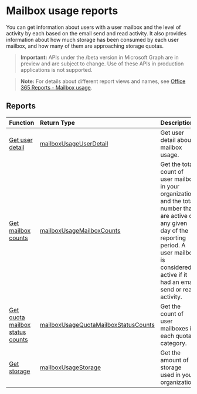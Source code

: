 # Mailbox usage reports

You can get information about users with a user mailbox and the level of activity by each based on the email send and read activity. It also provides information about how much storage has been consumed by each user mailbox, and how many of them are approaching storage quotas.

> **Important:** APIs under the /beta version in Microsoft Graph are in preview and are subject to change. Use of these APIs in production applications is not supported.

> **Note:** For details about different report views and names, see [Office 365 Reports - Mailbox usage](https://support.office.com/client/Mailbox-usage-beffbe01-ce2d-4614-9ae5-7898868e2729).

## Reports

| Function                                 | Return Type                              | Description                              |
| :--------------------------------------- | :--------------------------------------- | :--------------------------------------- |
| [Get user detail](../api/reportroot_mailboxusageuserdetail.md) | [mailboxUsageUserDetail](../api/reportroot_mailboxusageuserdetail.md#response) | Get user detail about mailbox usage.     |
| [Get mailbox counts](../api/reportroot_mailboxusagemailboxcounts.md) | [mailboxUsageMailboxCounts](../api/reportroot_mailboxusagemailboxcounts.md#response) | Get the total count of user mailbox in your organization, and the total number that are active on any given day of the reporting period. A user mailbox is considered active if it had an email send or read activity. |
| [Get quota mailbox status counts](../api/reportroot_mailboxusagequotamailboxstatuscounts.md) | [mailboxUsageQuotaMailboxStatusCounts](../api/reportroot_mailboxusagequotamailboxstatuscounts.md#response) | Get the count of user mailboxes in each quota category. |
| [Get storage](../api/reportroot_mailboxusagestorage.md) | [mailboxUsageStorage](../api/reportroot_mailboxusagestorage.md#response) | Get the amount of storage used in your organization. |
